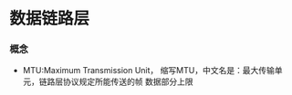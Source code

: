 数据链路层
=======

### 概念

- MTU:Maximum Transmission Unit，
  缩写MTU，中文名是：最大传输单元，链路层协议规定所能传送的帧
  数据部分上限
  


